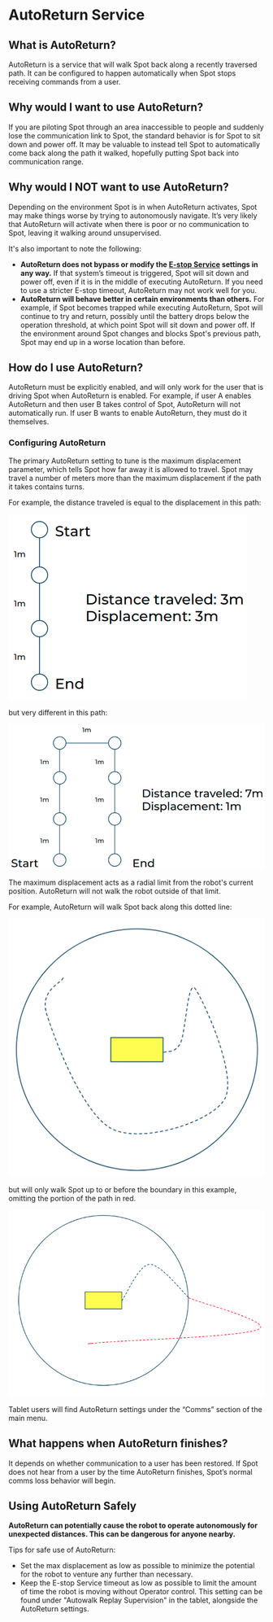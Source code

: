 <!--
Copyright (c) 2021 Boston Dynamics, Inc.  All rights reserved.

Downloading, reproducing, distributing or otherwise using the SDK Software
is subject to the terms and conditions of the Boston Dynamics Software
Development Kit License (20191101-BDSDK-SL).
-->

# AutoReturn Service

## What is AutoReturn?
AutoReturn is a service that will walk Spot back along a recently traversed path. It can be configured to happen automatically when Spot stops receiving commands from a user.

## Why would I want to use AutoReturn?
If you are piloting Spot through an area inaccessible to people and suddenly lose the communication link to Spot, the standard behavior is for Spot to sit down and power off. It may be valuable to instead tell Spot to automatically come back along the path it walked, hopefully putting Spot back into communication range.

## Why would I NOT want to use AutoReturn?
Depending on the environment Spot is in when AutoReturn activates, Spot may make things worse by trying to autonomously navigate. It’s very likely that AutoReturn will activate when there is poor or no communication to Spot, leaving it walking around unsupervised.

It's also important to note the following:

- **AutoReturn does not bypass or modify the [E-stop Service](../estop_service.md) settings in any way.** If that system’s timeout is triggered, Spot will sit down and power off, even if it is in the middle of executing AutoReturn. If you need to use a stricter E-stop timeout, AutoReturn may not work well for you.
- **AutoReturn will behave better in certain environments than others.** For example, if Spot becomes trapped while executing AutoReturn, Spot will continue to try and return, possibly until the battery drops below the operation threshold, at which point Spot will sit down and power off. If the environment around Spot changes and blocks Spot's previous path, Spot may end up in a worse location than before.

## How do I use AutoReturn?
AutoReturn must be explicitly enabled, and will only work for the user that is driving Spot when AutoReturn is enabled. For example, if user A enables AutoReturn and then user B takes control of Spot, AutoReturn will not automatically run. If user B wants to enable AutoReturn, they must do it themselves.

### Configuring AutoReturn

The primary AutoReturn setting to tune is the maximum displacement parameter, which tells Spot how far away it is allowed to travel. Spot may travel a number of meters more than the maximum displacement if the path it takes contains turns.

For example, the distance traveled is equal to the displacement in this path:

![Straight AutoReturn Path][straightpath]

but very different in this path:

![Hairpin AutoReturn Path][hairpinpath]

The maximum displacement acts as a radial limit from the robot's current position. AutoReturn will not walk the robot outside of that limit.

For example, AutoReturn will walk Spot back along this dotted line:

![In-bounds AutoReturn Path][inboundspath]

but will only walk Spot up to or before the boundary in this example, omitting the portion of the path in red.

![Out-of-bounds AutoReturn Path][outofboundspath]

Tablet users will find AutoReturn settings under the “Comms” section of the main menu.

## What happens when AutoReturn finishes?
It depends on whether communication to a user has been restored. If Spot does not hear from a user by the time AutoReturn finishes, Spot’s normal comms loss behavior will begin.

## Using AutoReturn Safely
**AutoReturn can potentially cause the robot to operate autonomously for unexpected distances. This can be dangerous for anyone nearby.**

Tips for safe use of AutoReturn:
- Set the max displacement as low as possible to minimize the potential for the robot to venture any further than necessary.
- Keep the E-stop Service timeout as low as possible to limit the amount of time the robot is moving without Operator control. This setting can be found under "Autowalk Replay Supervision" in the tablet, alongside the AutoReturn settings.

<!--- image and page reference link definitions --->

[straightpath]: images/straight_auto_return_path.png "AutoReturn path in a straight line"
[hairpinpath]: images/hairpin_auto_return_path.png "AutoReturn path around a 180 degree turn"
[inboundspath]: images/auto_return_inside_disp.png "Path that will not be truncated by AutoReturn"
[outofboundspath]: images/auto_return_outside_disp.png "Path that will be truncated by AutoReturn"
